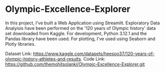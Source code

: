 # Olympic-Excellence-Explorer

In this project, I've built a Web Application using Streamlit. Exploratory Data Analyisis have been performed on the '120 years of Olympic history' data set downloaded from Kaggle. For development, Python 3.12.1 and the Pandas library have been used. For plotting, I've used using Seaborn and Plotly libraries.

Dataset Link: https://www.kaggle.com/datasets/heesoo37/120-years-of-olympic-history-athletes-and-results. 
Code Link: https://github.com/themohitsolanki/Olympic-Excellence-Explorer.git
